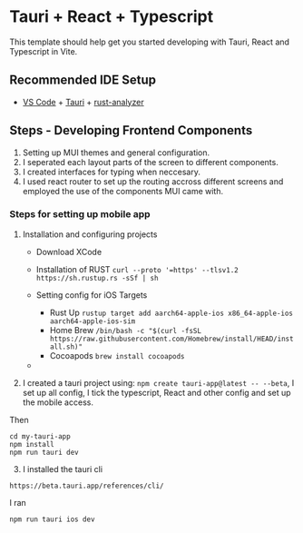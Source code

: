 # Tauri + React + Typescript

This template should help get you started developing with Tauri, React and Typescript in Vite.

## Recommended IDE Setup

- [VS Code](https://code.visualstudio.com/) + [Tauri](https://marketplace.visualstudio.com/items?itemName=tauri-apps.tauri-vscode) + [rust-analyzer](https://marketplace.visualstudio.com/items?itemName=rust-lang.rust-analyzer)

## Steps - Developing Frontend Components

1. Setting up MUI themes and general configuration.
2. I seperated each layout parts of the screen to different components.
3. I created interfaces for typing when neccesary.
4. I used react router to set up the routing accross different screens and employed the use of the components MUI came with.

### Steps for setting up mobile app

1. Installation and configuring projects

   - Download XCode
   - Installation of RUST `curl --proto '=https' --tlsv1.2 https://sh.rustup.rs -sSf | sh`
   - Setting config for iOS Targets

     - Rust Up
       `rustup target add aarch64-apple-ios x86_64-apple-ios aarch64-apple-ios-sim`
     - Home Brew `/bin/bash -c "$(curl -fsSL https://raw.githubusercontent.com/Homebrew/install/HEAD/install.sh)"`
     - Cocoapods `brew install cocoapods`

   -

2. I created a tauri project using: `npm create tauri-app@latest -- --beta`, I set up all config, I tick the typescript, React and other config and set up the mobile access.

Then

```
cd my-tauri-app
npm install
npm run tauri dev
```

3. I installed the tauri cli

```
https://beta.tauri.app/references/cli/
```

I ran

```
npm run tauri ios dev
```
